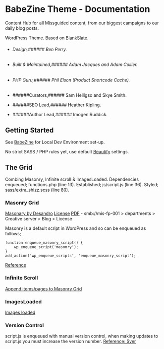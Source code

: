 # BabeZine Theme - Documentation
Content Hub for all Missguided content, from our biggest campaigns to our daily blog posts. 

WordPress Theme. Based on [BlankSlate](https://en-gb.wordpress.org/themes/blankslate/).

* ###### Design,###### Ben Perry.
* ###### Built & Maintained,###### Adam Jacques and Adam Collier.
* ###### PHP Guru,###### Phil Elson (Product Shortcode Cache).

* ######Curators,###### Sam Helligso and Skye Smith.
* ######SEO Lead,###### Heather Kipling.
* ######Author Lead,###### Imogen Ruddick.

## Getting Started
See [BabeZine](https://github.com/ishiiprints/BabeZine) for Local Dev Environment set-up.

No strict SASS / PHP rules yet, use default [Beautify](https://www.npmjs.com/package/beautify) settings.

## The Grid
Combing Masonry, Infinite scroll & ImagesLoaded.
Dependencies enqueued; functions.php (line 13).
Established; js/script.js (line 36).
Styled; sass/extra_shizz.scss (line 80).

### Masonry Grid
[Masonary by Desandro](https://masonry.desandro.com/)
[License](https://gumroad.com/purchases/mrTkgEdKf3ehoWubZCzNiA==/receipt)
[PDF](smb://mis-fp-001/departments/Creative/Blog/License/isotope-commercial-developer-license.pdf) - smb://mis-fp-001 > departments > Creative server > Blog > License

Masonry is a default script in WordPress and so can be enqueued as follows;

```<?php
function enqueue_masonry_script() {
    wp_enqueue_script('masonry');
}
add_action('wp_enqueue_scripts', 'enqueue_masonry_script');
```
[Reference](https://developer.wordpress.org/reference/functions/wp_enqueue_script/#default-scripts-included-and-registered-by-wordpress)

### Infinite Scroll
[Append items/pages to Masonry Grid](https://codepen.io/desandro/pen/eRRQVo)

### ImagesLoaded
[Images loaded](https://codepen.io/desandro/pen/RPKgEN)

### Version Control
script.js is enqueued with manual version control, when making updates to script.js you must increase the version number. 
[Reference; $ver](https://developer.wordpress.org/reference/functions/wp_enqueue_script/)


